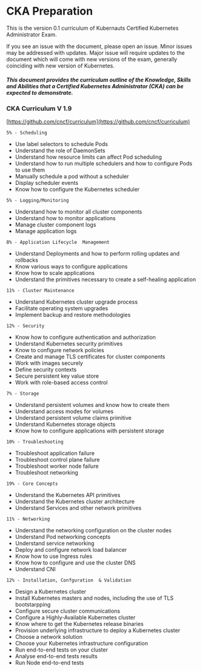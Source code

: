 # CKA Preparation

This is the version 0.1 curriculum of Kubernauts Certified Kubernetes Administrator Exam.

If you see an issue with the document, please open an issue. Minor issues may be addressed with updates. Major issue will require updates to the document which will come with new versions of the exam, generally coinciding with new version of Kubernetes.

##### This document provides the curriculum outline of the Knowledge, Skills and Abilities that a Certified Kubernetes Administrator \(CKA\) can be expected to demonstrate.

### CKA Curriculum V 1.9

[https://github.com/cncf/curriculum](https://github.com/cncf/curriculum)

`5% - Scheduling`

* Use label selectors to schedule Pods
* Understand the role of DaemonSets
* Understand how resource limits can affect Pod scheduling
* Understand how to run multiple schedulers and how to configure Pods to use them
* Manually schedule a pod without  a scheduler
* Display scheduler events
* Know how to configure the Kubernetes scheduler

`5% - Logging/Monitoring`

* Understand how to monitor all  cluster components
* Understand how to monitor applications
* Manage cluster component logs
* Manage application logs

`8% - Application Lifecycle  Management`

* Understand Deployments and how to perform rolling updates and rollbacks
* Know various ways to configure applications
* Know how to scale applications
* Understand the primitives necessary to create a self-healing application 

`11% - Cluster Maintenance`

* Understand Kubernetes cluster  upgrade process
* Facilitate operating system upgrades
* Implement backup and restore methodologies

`12% - Security`

* Know how to configure authentication  and authorization
* Understand Kubernetes security primitives
* Know to configure network policies
* Create and manage TLS certificates for cluster components
* Work with images securely
* Define security contexts
* Secure persistent key value store
* Work with role-based access control

`7% - Storage`

* Understand persistent volumes and know how to create them
* Understand access modes for volumes
* Understand persistent volume claims primitive
* Understand Kubernetes storage objects
* Know how to configure applications with persistent storage

`10% - Troubleshooting`

* Troubleshoot application failure
* Troubleshoot control plane failure
* Troubleshoot worker node failure
* Troubleshoot networking 

`19% - Core Concepts`

* Understand the Kubernetes API primitives
* Understand the Kubernetes cluster architecture
* Understand Services and other network primitives

`11% - Networking`

* Understand the networking configuration on the cluster nodes
* Understand Pod networking concepts
* Understand service networking
* Deploy and configure network load balancer
* Know how to use Ingress rules
* Know how to configure and use the cluster DNS
* Understand CNI

`12% - Installation, Confguration  & Validation`

* Design a Kubernetes cluster
* Install Kubernetes masters and nodes, including the use of TLS bootstarpping
* Configure secure cluster communications
* Configure a Highly-Available Kubernetes cluster
* Know where to get the Kubernetes release binaries
* Provision underlying infrastructure to deploy a Kubernetes cluster
* Choose a network solution
* Choose your Kubernetes infrastructure configuration
* Run end-to-end tests on your cluster
* Analyse end-to-end tests results
* Run Node end-to-end tests




